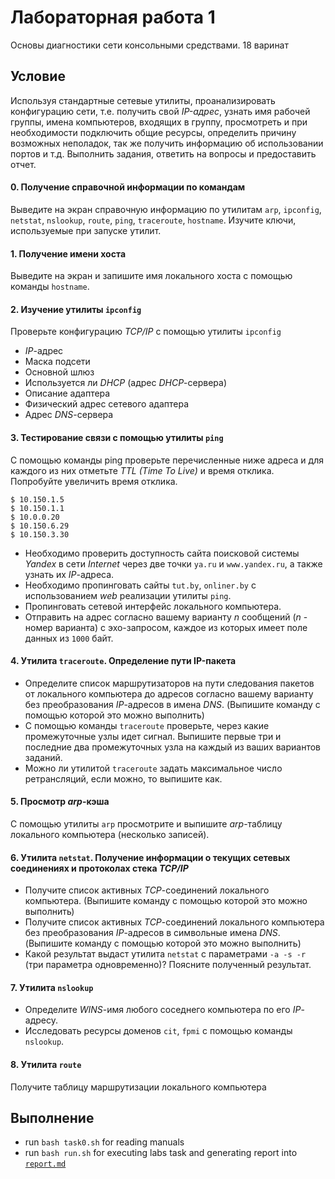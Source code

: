 # Лабораторная работа 1

Основы диагностики сети консольными средствами. 18 варинат

## Условие

Используя стандартные сетевые утилиты, проанализировать конфигурацию сети, т.е.
получить свой _IP-адрес_, узнать имя рабочей группы, имена компьютеров, входящих
в группу, просмотреть и при необходимости подключить общие ресурсы, определить
причину возможных неполадок, так же получить информацию об использовании портов
и т.д. Выполнить задания, ответить на вопросы и предоставить отчет.

#### 0. Получение справочной информации по командам

Выведите на экран справочную информацию по утилитам `arp`, `ipconfig`,
`netstat`, `nslookup`, `route`, `ping`, `traceroute`, `hostname`. Изучите ключи,
используемые при запуске утилит.

#### 1. Получение имени хоста

Выведите на экран и запишите имя локального хоста с помощью команды `hostname`.

#### 2. Изучение утилиты `ipconfig`

Проверьте конфигурацию _TCP/IP_ с помощью утилиты `ipconfig`

* _IP_-адрес
* Маска подсети
* Основной шлюз
* Используется ли _DHCP_ (адрес _DHCP_-сервера)
* Описание адаптера
* Физический адрес сетевого адаптера
* Адрес _DNS_-сервера

#### 3. Тестирование связи с помощью утилиты `ping`

С помощью команды ping проверьте перечисленные ниже адреса и для каждого из них
отметьте _TTL (Time To Live)_ и время отклика. Попробуйте увеличить время
отклика.

```
$ 10.150.1.5
$ 10.150.1.1
$ 10.0.0.20
$ 10.150.6.29
$ 10.150.3.30
```

* Необходимо проверить доступность сайта поисковой системы _Yandex_ в сети
  _Internet_ через две точки `ya.ru` и `www.yandex.ru`, а также узнать их
  _IP_-адреса.
* Необходимо пропинговать сайты `tut.by`, `onliner.by` с использованием _web_
  реализации утилиты `ping`.
* Пропинговать сетевой интерфейс локального компьютера.
* Отправить на адрес согласно вашему варианту _n_ сообщений (_n_ - номер
  варианта) с эхо-запросом, каждое из которых имеет поле данных из `1000` байт.

#### 4. Утилита `traceroute`. Определение пути IP-пакета

* Определите список маршрутизаторов на пути следования пакетов от локального
  компьютера до адресов согласно вашему варианту без преобразования _IP_-адресов
  в имена _DNS_. (Выпишите команду с помощью которой это можно выполнить)
* С помощью команды `traceroute` проверьте, через какие промежуточные узлы идет
  сигнал. Выпишите первые три и последние два промежуточных узла на каждый из
  ваших вариантов заданий.
* Можно ли утилитой `traceroute` задать максимальное число ретрансляций, если
  можно, то выпишите как.

#### 5. Просмотр _arp_-кэша

С помощью утилиты `arp` просмотрите и выпишите _arp_-таблицу локального
компьютера (несколько записей).

#### 6. Утилита `netstat`. Получение информации о текущих сетевых соединениях и протоколах стека _TCP/IP_

* Получите список активных _TCP_-соединений локального компьютера. (Выпишите
  команду с помощью которой это можно выполнить)
* Получите список активных _TCP_-соединений локального компьютера без
  преобразования _IP_-адресов в символьные имена _DNS_. (Выпишите команду с
  помощью которой это можно выполнить)
* Какой результат выдаст утилита `netstat` с параметрами `-a -s -r` (три
  параметра одновременно)? Поясните полученный результат.

#### 7. Утилита `nslookup`

* Определите _WINS_-имя любого соседнего компьютера по его _IP_-адресу.
* Исследовать ресурсы доменов `cit`, `fpmi` с помощью команды `nslookup`.

#### 8. Утилита `route`

Получите таблицу маршрутизации локального компьютера

## Выполнение

* run `bash task0.sh` for reading manuals
* run `bash run.sh` for executing labs task and generating report into
  [`report.md`](https://github.com/Drapegnik/bsu/blob/master/networks/lab1/report.md)
